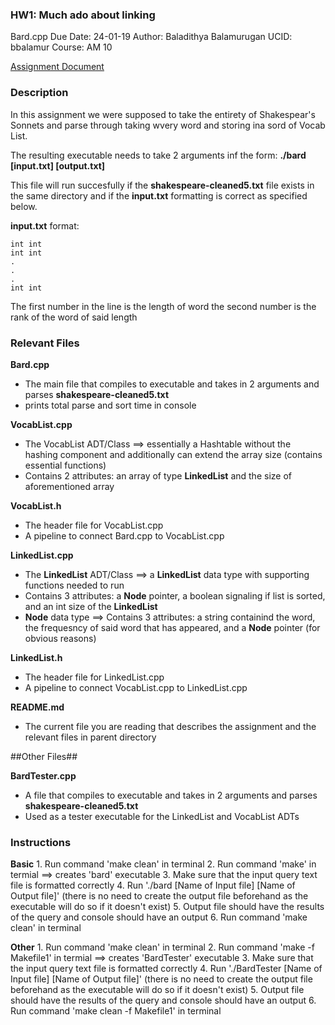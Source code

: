   ### HW1: Much ado about linking

  Bard.cpp
  Due Date: 24-01-19
  Author: Baladithya Balamurugan
  UCID: bbalamur
  Course: AM 10

  [Assignment Document](../hw_shakespeare.pdf)

  ### Description

  In this assignment we were supposed to take the entirety of Shakespear's Sonnets and parse through taking wvery word and storing ina sord of Vocab List.

  The resulting executable needs to take 2 arguments inf the form:
      **./bard [input.txt] [output.txt]**
      
  This file will run succesfully if the **shakespeare-cleaned5.txt** file exists in the same directory and if the **input.txt** formatting is correct as specified below.

  **input.txt** format:

    int int
    int int
    .
    .
    .
    int int

  The first number in the line is the length of word the second number is the rank of the word of said length

  ### Relevant Files

  **Bard.cpp**
  * The main file that compiles to executable and takes in 2 arguments and parses **shakespeare-cleaned5.txt**
  * prints total parse and sort time in console

  **VocabList.cpp**
  * The VocabList ADT/Class ==> essentially a Hashtable without the hashing component and additionally can extend the array size (contains essential functions)
  * Contains 2 attributes: an array of type **LinkedList** and the size of aforementioned array

  **VocabList.h**
  * The header file for VocabList.cpp
  * A pipeline to connect Bard.cpp to VocabList.cpp

  **LinkedList.cpp**
  * The **LinkedList** ADT/Class ==> a **LinkedList** data type with supporting functions needed to run
  * Contains 3 attributes: a **Node** pointer, a boolean signaling if list is sorted, and an int size of the **LinkedList**
  * **Node** data type ==> Contains 3 attributes: a string containind the word, the frequesncy of said word that has appeared, and a **Node** pointer (for obvious reasons)

  **LinkedList.h**
  * The header file for LinkedList.cpp
  * A pipeline to connect VocabList.cpp to LinkedList.cpp

  **README.md**
  * The current file you are reading that describes the assignment and the relevant files in parent directory

  ##Other Files##

  **BardTester.cpp**
  * A file that compiles to executable and takes in 2 arguments and parses **shakespeare-cleaned5.txt**
  * Used as a tester executable for the LinkedList and VocabList ADTs

  ### Instructions

  **Basic**
    1. Run command 'make clean' in terminal
    2. Run command 'make' in termial ==> creates 'bard' executable
    3. Make sure that the input query text file is formatted correctly
    4. Run './bard [Name of Input file] [Name of Output file]' (there is no need to create the output file beforehand as the executable will do so if it doesn't exist)
    5. Output file should have the results of the query and console should have an output
    6. Run command 'make clean' in terminal

  **Other**
    1. Run command 'make clean' in terminal
    2. Run command 'make -f Makefile1' in termial ==> creates 'BardTester' executable
    3. Make sure that the input query text file is formatted correctly
    4. Run './BardTester [Name of Input file] [Name of Output file]' (there is no need to create the output file beforehand as the executable will do so if it doesn't exist)
    5. Output file should have the results of the query and console should have an output
    6. Run command 'make clean -f Makefile1' in terminal